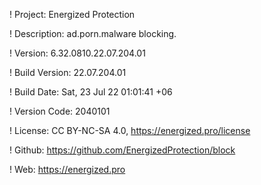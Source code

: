 ! Project: Energized Protection

! Description: ad.porn.malware blocking.

! Version: 6.32.0810.22.07.204.01

! Build Version: 22.07.204.01

! Build Date: Sat, 23 Jul 22 01:01:41 +06

! Version Code: 2040101

! License: CC BY-NC-SA 4.0, https://energized.pro/license

! Github: https://github.com/EnergizedProtection/block

! Web: https://energized.pro
